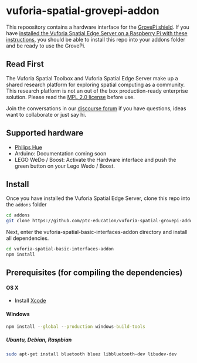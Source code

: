 # vuforia-spatial-grovepi-addon

This repoository contains a hardware interface for the [GrovePi shield](https://www.dexterindustries.com/grovepi/). If you have [installed the Vuforia Spatial Edge Server on a Raspberry Pi with these instructions](https://spatialtoolbox.vuforia.com/docs/vuforia-spatial-edge-server/raspberry-pi), you should be able to install this repo into your addons folder and be ready to use the GrovePi.

## Read First
The Vuforia Spatial Toolbox and Vuforia Spatial Edge Server make up a shared research platform for exploring spatial computing as a community. This research platform is not an out of the box production-ready enterprise solution. Please read the [MPL 2.0 license](LICENSE) before use.

Join the conversations in our [discourse forum](https://forum.spatialtoolbox.vuforia.com) if you have questions, ideas want to collaborate or just say hi.

## Supported hardware

- [Philips Hue](./interfaces/philipsHue/README.md)
- Arduino: Documentation coming soon
- LEGO WeDo / Boost: Activate the Hardware interface and push the green button on your Lego Wedo / Boost.

## Install
Once you have installed the Vuforia Spatial Edge Server, clone this repo into the ```addons``` folder

```bash
cd addons
git clone https://github.com/ptc-education/vuforia-spatial-grovepi-addon.git
```

Next, enter the vuforia-spatial-basic-interfaces-addon directory and install all dependencies.

```bash
cd vuforia-spatial-basic-interfaces-addon
npm install
```

## Prerequisites (for compiling the dependencies)

#### OS X

 * Install [Xcode](https://itunes.apple.com/ca/app/xcode/id497799835?mt=12)
 
 #### Windows

```cmd
npm install --global --production windows-build-tools
```
 
##### Ubuntu, Debian, Raspbian

```sh
sudo apt-get install bluetooth bluez libbluetooth-dev libudev-dev
```
